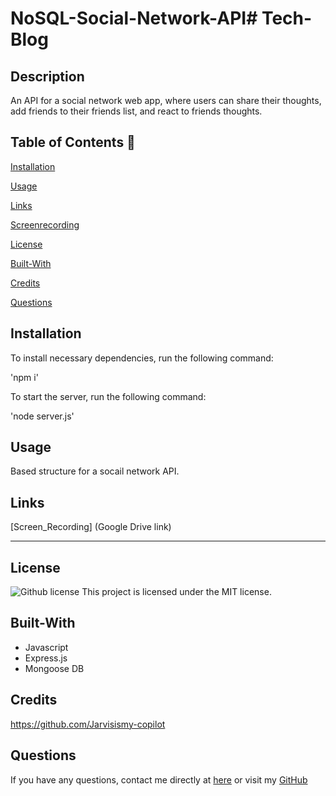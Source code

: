 # NoSQL-Social-Network-API# Tech-Blog

## Description

An API for a social network web app, where users can share their thoughts, add friends to their friends list, and react to friends thoughts.

  ## Table of Contents 📖
  
  [Installation](#installation)

  [Usage](#usage)

  [Links](#Links)

  [Screenrecording](#ScreenRecording)

  [License](#license)

  [Built-With](#Built-With)

  [Credits](#credits)

  [Questions](#questions)
  
## Installation 

To install necessary dependencies, run the following command: 

'npm i'

To start the server, run the following command: 

'node server.js'

## Usage 

Based structure for a socail network API. 

## Links

[Screen_Recording] (Google Drive link)

____________________________________________________________________________

## License

   ![Github license](https://img.shields.io/badge/license-MIT-blue.svg)
  This project is licensed under the MIT license.
  
## Built-With

- Javascript
- Express.js
- Mongoose DB

## Credits 

https://github.com/Jarvisismy-copilot

 ## Questions 
  
  If you have any questions, contact me directly at [here](mailto:Chelseajarvis3301@icloud.com)
  or visit my [GitHub](https://github.com/Jarvisismy-copilot)


